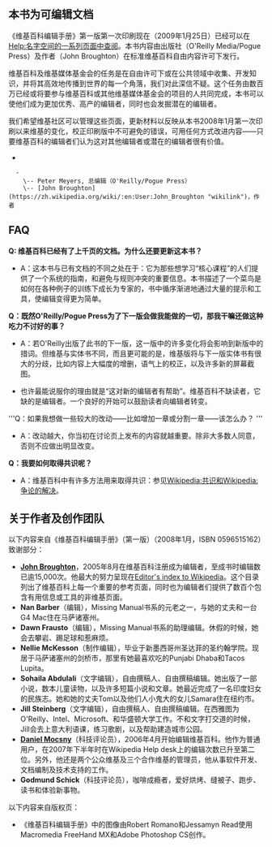 ## 本书为可编辑文档

《维基百科编辑手册》第一版第一次印刷现在（2009年1月25日）已经可以在[Help:名字空间的一系列页面中查阅](https://zh.wikipedia.org/wiki/Help:名字空间 "wikilink")。本书内容由出版社（O'Reilly Media/Pogue Press）及作者（John Broughton）在标准维基百科自由内容许可下发行。

维基百科及维基媒体基金会的任务是在自由许可下或在公共领域中收集、开发知识，并将其高效地传播到世界的每一个角落，我们对此深信不疑。这个任务由数百万已经或将要参与维基百科或其他维基媒体基金会的项目的人共同完成，本书可以使他们成为更加优秀、高产的编辑者，同时也会发掘潜在的编辑者。

我们希望维基社区可以管理这些页面，更新材料以反映从本书2008年1月第一次印刷以来维基的变化，校正印刷版中不可避免的错误，可用任何方式改进内容——只要维基百科的编辑者们认为这对其他编辑者或潜在的编辑者很有价值。

  -

      -
        \-- Peter Meyers, 总编辑（O'Reilly/Pogue Press）
        \-- [John Broughton](https://zh.wikipedia.org/wiki/:en:User:John_Broughton "wikilink")，作者

## FAQ

**Q: 维基百科已经有了上千页的文档。为什么还要更新这本书？**

  -
    A：这本书与已有文档的不同之处在于：它为那些想学习“核心课程”的人们提供了一个系统的指南，和避免与规则冲突的重要信息。本书描述了一个菜鸟是如何在各种例子的训练下成长为专家的，书中循序渐进地通过大量的提示和工具，使编辑变得更为简单。

**Q：既然O'Reilly/Pogue Press为了下一版会做我能做的一切，那我干嘛还做这种吃力不讨好的事？**

  -
    A：若O'Reilly出版了此书的下一版，这一版中的许多变化将会影响到新版中的措词。但维基与实体书不同，而且更可能的是，维基版将与下一版实体书有很大的分歧，比如内容上大幅度的增删，语气上的校正，以及许多新的屏幕截图。

<!-- end list -->

  -
    也许最能说服你的理由就是“这对新的编辑者有帮助”。维基百科不缺读者，它缺的是编辑者。一个良好的开始可以鼓励读者向编辑者转变。

'''Q：如果我想做一些较大的改动——比如增加一章或分割一章——该怎么办？ '''

  -
    A：改动越大，你当初在讨论页上发布的内容就越重要。除非大多数人同意，否则不应做出明显改变。

**Q：我要如何取得共识呢？**

  -
    A：维基百科中有许多方法用来取得共识：参见[Wikipedia:共识和](https://zh.wikipedia.org/wiki/Wikipedia:共识 "wikilink")[Wikipedia:争论的解决](https://zh.wikipedia.org/wiki/Wikipedia:争论的解决 "wikilink")。

## 关于作者及创作团队

以下内容来自《维基百科编辑手册》（第一版）（2008年1月，ISBN 0596515162）致谢部分：

  - **[John Broughton](https://zh.wikipedia.org/wiki/:en:User:John_Broughton "wikilink")**，2005年8月在维基百科注册成为编辑者，至成书时编辑数已逾15,000次。他最大的努力呈现在[Editor's index to Wikipedia](https://zh.wikipedia.org/wiki/:en:Wikipedia:Editor's_index_to_Wikipedia "wikilink")。这个目录列出了维基百科上每一个重要的参考页面，同时也为编辑者们提供了数百个包含有用信息或工具的非维基页面。
  - **Nan Barber**（编辑），Missing Manual书系的元老之一，与她的丈夫和一台G4 Mac住在马萨诸塞州。
  - **Dawn Frausto**（编辑），Missing Manual书系的助理编辑。休假的时候，她会去攀岩、踢足球和惹麻烦。
  - **Nellie McKesson**（制作编辑），毕业于新墨西哥州圣达菲的圣约翰学院。现居于马萨诸塞州的剑桥市，那里有她最喜欢吃的Punjabi Dhaba和Tacos Lupita。
  - **Sohaila Abdulali**（文字编辑），自由撰稿人、自由撰稿编辑。她出版了一部小说，数本儿童读物，以及许多短篇小说和文章。她最近完成了一名印度妇女的民族志。她和她的丈夫Tom以及他们人小鬼大的女儿Samara住在纽约市。
  - **Jill Steinberg**（文字编辑），自由撰稿人、自由撰稿编辑。在西雅图为O'Reilly、Intel、Microsoft、和华盛顿大学工作。不和文字打交道的时候，Jill会去上意大利语课，练习歌剧，以及帮助建造城市公园。
  - **[Daniel Mocsny](https://zh.wikipedia.org/wiki/:en:User:Teratornis "wikilink")**（科技评论员），2006年4月开始编辑维基百科。他作为普通用户，在2007年下半年时在Wikipedia Help desk上的编辑次数已升至第二位。另外，他还是两个公众维基及三个合作维基的管理员，他从事软件开发、文档编制及技术支持的工作。
  - **Godmund Schick**（科技评论员），咖啡成瘾者，爱好烘烤、缝被子、跑步、读书和体验新事物。

以下内容来自版权页：

  - 《维基百科编辑手册》中的图像由Robert Romano和Jessamyn Read使用Macromedia FreeHand MX和Adobe Photoshop CS创作。